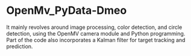 # OpenMv_PyData-Dmeo
It mainly revolves around image processing, color detection, and circle detection, using the OpenMV camera module and Python programming. Part of the code also incorporates a Kalman filter for target tracking and prediction.
